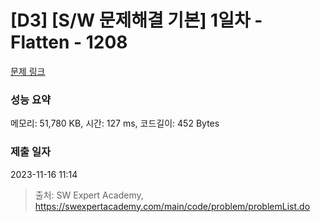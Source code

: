 # [D3] [S/W 문제해결 기본] 1일차 - Flatten - 1208 

[문제 링크](https://swexpertacademy.com/main/code/problem/problemDetail.do?contestProbId=AV139KOaABgCFAYh) 

### 성능 요약

메모리: 51,780 KB, 시간: 127 ms, 코드길이: 452 Bytes

### 제출 일자

2023-11-16 11:14



> 출처: SW Expert Academy, https://swexpertacademy.com/main/code/problem/problemList.do